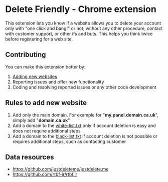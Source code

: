 # Delete Friendly - Chrome extension
This extension lets you know if a website allows you to delete your account only with "one click and bang!" or not; without any other procedure, contact with customer support, or other ifs and buts. This helps you think twice before registering for a web site.

## Contributing
You can make this extension better by:
1. [Adding new websites](#Rules-to-add-new-website)
2. Reporting issues and offer new functionality
3. Coding and resolving reported issues or any other code development

## Rules to add new website

1. Add only the main domain. For example for "**my.panel.domain.ca.uk**", simply add "**domain.ca.uk**"
2. Add a domain to the [white-list.txt](white-list.txt) only if account deletion is easy and does not require additional steps
3. Add a domain to the [black-list.txt](black-list.txt) if account deletion is not possible or requires additional steps, such as contacting customer

## Data resources
- https://github.com/justdeleteme/justdelete.me
- https://github.com/rtbf-ir/rtbf.ir
